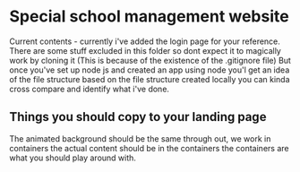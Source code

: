 # Special school management website
Current contents - currently i've added the login page for your reference. There are some stuff excluded in this folder so dont expect it to magically work by cloning it (This is because of the existence of the .gitignore file)
But once you've set up node js and created an app using node you'l get an idea of the file structure based on the file structure created locally you can kinda cross compare and identify what i've done.
## Things you should copy to your landing page
The animated background should be the same through out, we work in containers the actual content should be in the containers the containers are what you should play around with.
